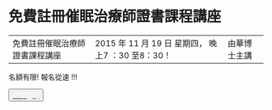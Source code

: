 # 免費註冊催眠治療師證書課程講座

<table class="table">
<tr>
  <td>免費註冊催眠治療師證書課程講座 </td>
  <td>2015 年 11 月 19 日 星期四， 晚上7 ：30 至8：30！</td>
  <td>由華博士主講</td>
</tr>
</table>

名額有限! 報名從速 !!!

<button type="button" class="btn btn-primary btn-lg">
  <a href="/zhtw/contact/"><span style="color: white;"><i class="fa fa-sign-in"></i> 立即登記</span></a>
</button>
